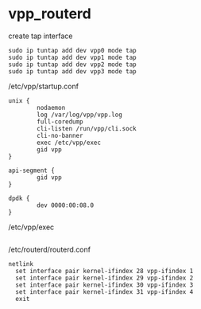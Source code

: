 
# vpp\_routerd

create tap interface
```
sudo ip tuntap add dev vpp0 mode tap
sudo ip tuntap add dev vpp1 mode tap
sudo ip tuntap add dev vpp2 mode tap
sudo ip tuntap add dev vpp3 mode tap
```

/etc/vpp/startup.conf
```
unix {
        nodaemon
        log /var/log/vpp/vpp.log
        full-coredump
        cli-listen /run/vpp/cli.sock
        cli-no-banner
        exec /etc/vpp/exec
        gid vpp
}

api-segment {
        gid vpp
}

dpdk {
        dev 0000:00:08.0
}
```

/etc/vpp/exec
```
```

/etc/routerd/routerd.conf
```
netlink
  set interface pair kernel-ifindex 28 vpp-ifindex 1
  set interface pair kernel-ifindex 29 vpp-ifindex 2
  set interface pair kernel-ifindex 30 vpp-ifindex 3
  set interface pair kernel-ifindex 31 vpp-ifindex 4
  exit
```


